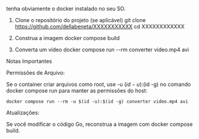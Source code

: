 tenha obviamente o docker instalado no seu SO.

 1. Clone o repositório do projeto (se aplicável)
git clone https://github.com/dellabeneta/XXXXXXXXXXX
cd XXXXXXXXXXXX

 2. Construa a imagem
docker compose build

3. Converta um vídeo
docker compose run --rm converter video.mp4 avi

Notas Importantes

Permissões de Arquivo:

Se o container criar arquivos como root, use -u $(id -u):$(id -g) no comando docker compose run para manter as permissões do host:

```
docker compose run --rm -u $(id -u):$(id -g) converter video.mp4 avi
```

Atualizações:

Se você modificar o código Go, reconstrua a imagem com docker compose build.

